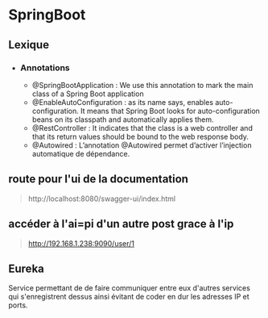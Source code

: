 # SpringBoot

## Lexique

- ### Annotations

    - @SpringBootApplication : We use this annotation to mark the main class of a Spring Boot application
    - @EnableAutoConfiguration : as its name says, enables auto-configuration. It means that Spring Boot looks for auto-configuration beans on its classpath and automatically applies them.
    - @RestController : It indicates that the class is a web controller and that its return values should be bound to the web response body.
    - @Autowired : L’annotation @Autowired permet d’activer l’injection automatique de dépendance. 


## route pour l'ui de la documentation

 > http://localhost:8080/swagger-ui/index.html

## accéder à l'ai=pi d'un autre post grace à l'ip

 > http://192.168.1.238:9090/user/1

## Eureka

Service permettant de de faire communiquer entre eux d'autres services qui s'enregistrent dessus
ainsi évitant de coder en dur les adresses IP et ports.
